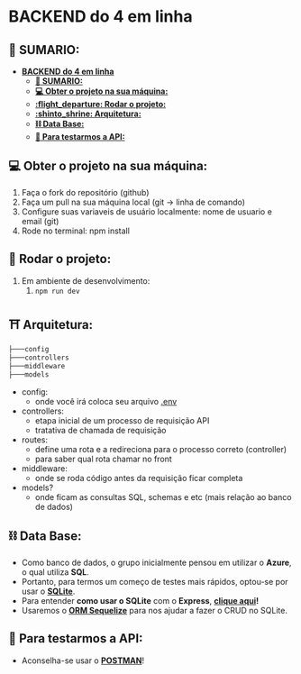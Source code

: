 # **BACKEND do 4 em linha**

## **:pushpin: SUMARIO:**

- [**BACKEND do 4 em linha**](#backend-do-4-em-linha)
  - [**:pushpin: SUMARIO:**](#pushpin-sumario)
  - [**:computer: Obter o projeto na sua máquina:**](#computer-obter-o-projeto-na-sua-máquina)
  - [**:flight\_departure: Rodar o projeto:**](#flight_departure-rodar-o-projeto)
  - [**:shinto\_shrine: Arquitetura:**](#shinto_shrine-arquitetura)
  - [**:chains: Data Base:**](#chains-data-base)
  - [**:microscope: Para testarmos a API:**](#microscope-para-testarmos-a-api)

## **:computer: Obter o projeto na sua máquina:**

1. Faça o fork do repositório (github)
2. Faça um pull na sua máquina local (git -> linha de comando)
3. Configure suas variaveis de usuário localmente: nome de usuario e email (git)
4. Rode no terminal: npm install

## **:flight_departure: Rodar o projeto:**

1. Em ambiente de desenvolvimento:
   1. ```npm run dev```

## **:shinto_shrine: Arquitetura:**

```bash
├───config
├───controllers
├───middleware
├───models
```

- config:
  - onde você irá coloca seu arquivo [.env](https://www.alura.com.br/artigos/dotenv-gerenciando-variaveis-ambiente)
- controllers:
  - etapa inicial de um processo de requisição API
  - tratativa de chamada de requisição
- routes:
  - define uma rota e a redireciona para o processo correto (controller)
  - para saber qual rota chamar no front
- middleware:
  - onde se roda código antes da requisição ficar completa
- models?
  - onde ficam as consultas SQL, schemas e etc (mais relação ao banco de dados)

## **:chains: Data Base:**

- Como banco de dados, o grupo inicialmente pensou em utilizar o **Azure**, o qual utiliza **SQL**.
- Portanto, para termos um começo de testes mais rápidos, optou-se por usar o **[SQLite](https://www.sqlite.org/index.html)**.
- Para entender **como usar o SQLite** com o **Express**, **[clique aqui](https://github.com/TryGhost/node-sqlite3/wiki/API)!**
- Usaremos o **[ORM Sequelize](https://www.npmjs.com/package/sequelize)** para nos ajudar a fazer o CRUD no SQLite.

## **:microscope: Para testarmos a API:**

- Aconselha-se usar o **[POSTMAN](https://www.postman.com/)**!

